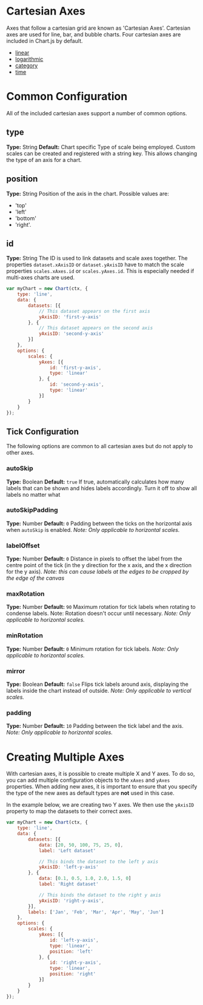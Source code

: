 # Cartesian Axes

Axes that follow a cartesian grid are known as 'Cartesian Axes'. Cartesian axes are used for line, bar, and bubble charts. Four cartesian axes are included in Chart.js by default.

* [linear](./linear.md#linear-cartesian-axis)
* [logarithmic](./logarithmic.md#logarithmic-cartesian-axis)
* [category](./category.md#category-cartesian-axis)
* [time](./time.md#time-cartesian-axis)

# Common Configuration

All of the included cartesian axes support a number of common options.

## type
**Type:** String
**Default:** Chart specific
Type of scale being employed. Custom scales can be created and registered with a string key. This allows changing the type of an axis for a chart.

## position
**Type:** String
Position of the axis in the chart. Possible values are:
* 'top'
* 'left'
* 'bottom'
* 'right'.

## id
**Type:** String
The ID is used to link datasets and scale axes together. The properties `dataset.xAxisID` or `dataset.yAxisID` have to match the scale properties `scales.xAxes.id` or `scales.yAxes.id`. This is especially needed if multi-axes charts are used.

```javascript
var myChart = new Chart(ctx, {
    type: 'line',
    data: {
        datasets: [{
            // This dataset appears on the first axis
            yAxisID: 'first-y-axis'
        }, {
            // This dataset appears on the second axis
            yAxisID: 'second-y-axis'
        }]
    },
    options: {
        scales: {
            yAxes: [{
                id: 'first-y-axis',
                type: 'linear'
            }, {
                id: 'second-y-axis',
                type: 'linear'
            }]
        }
    }
});
```

## Tick Configuration
The following options are common to all cartesian axes but do not apply to other axes.

### autoSkip
**Type:** Boolean
**Default:** `true`
If true, automatically calculates how many labels that can be shown and hides labels accordingly. Turn it off to show all labels no matter what

### autoSkipPadding
**Type:** Number
**Default:** `0`
Padding between the ticks on the horizontal axis when `autoSkip` is enabled. *Note: Only applicable to horizontal scales.*

### labelOffset
**Type:** Number
**Default:** `0`
Distance in pixels to offset the label from the centre point of the tick (in the y direction for the x axis, and the x direction for the y axis). *Note: this can cause labels at the edges to be cropped by the edge of the canvas*

### maxRotation
**Type:** Number
**Default:** `90`
Maximum rotation for tick labels when rotating to condense labels. Note: Rotation doesn't occur until necessary. *Note: Only applicable to horizontal scales.*

### minRotation
**Type:** Number
**Default:** `0`
Minimum rotation for tick labels. *Note: Only applicable to horizontal scales.*

### mirror
**Type:** Boolean
**Default:** `false`
Flips tick labels around axis, displaying the labels inside the chart instead of outside. *Note: Only applicable to vertical scales.*

### padding
**Type:** Number
**Default:** `10`
Padding between the tick label and the axis. *Note: Only applicable to horizontal scales.*

# Creating Multiple Axes

With cartesian axes, it is possible to create multiple X and Y axes. To do so, you can add multiple configuration objects to the `xAxes` and `yAxes` properties. When adding new axes, it is important to ensure that you specify the type of the new axes as default types are **not** used in this case.

In the example below, we are creating two Y axes. We then use the `yAxisID` property to map the datasets to their correct axes.

```javascript
var myChart = new Chart(ctx, {
    type: 'line',
    data: {
        datasets: [{
            data: [20, 50, 100, 75, 25, 0],
            label: 'Left dataset'

            // This binds the dataset to the left y axis
            yAxisID: 'left-y-axis'
        }, {
            data: [0.1, 0.5, 1.0, 2.0, 1.5, 0]
            label: 'Right dataset'

            // This binds the dataset to the right y axis
            yAxisID: 'right-y-axis',
        }],
        labels: ['Jan', 'Feb', 'Mar', 'Apr', 'May', 'Jun']
    },
    options: {
        scales: {
            yAxes: [{
                id: 'left-y-axis',
                type: 'linear',
                position: 'left'
            }, {
                id: 'right-y-axis',
                type: 'linear',
                position: 'right'
            }]
        }
    }
});
```